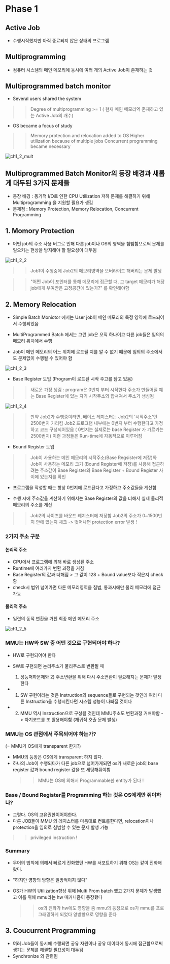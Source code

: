 # Phase 1
## Active Job
- 수행시작했지만 아직 종료되지 않은 상태의 프로그램


## Multiprogramming
- 컴퓨터 시스템의 메인 메모리에 동시에 여러 개의 Active Job이 존재하는 것


## Multiprogrammed batch monitor
- Several users shared the system
>> Degree of multiprogramming >= 1 ( 현재 메인 메모리엑 존재하고 있는 Active Job의 개수)

- OS became a focus of study
>> Memory protection and relocation added to OS
>> Higher utilization because of multiple jobs
>> Concurrent programming became necessary

![ch1_2_mult](./pic/ch1_2_mult.JPG)

    
## Multiprogrammed Batch Monitor의 등장 배경과 새롭게 대두된 3가지 문제들
- 등장 배경 : 동기적 I/O로 인한 CPU Utilization 저하 문제를 해결하기 위해 
            Multiprogramming 을 지원할 필요가 생김
- 문제점 : Memory Protection, Memory Relocation, Concurrent Programming

## 1. Momory Protection

- 어떤 job의 주소 사용 버그로 인해 다른 job이나 OS의 영역을 침범함으로써
  문제를 일으키는 현상을 방지해야 할 필요성이 대두됨


![ch1_2_2](./pic/ch1_2_2.JPG)
  
  
  >> Job1이 수행중에 Job2의 메모리영역을 오버라이드 해버리는 문제 발생
  
  >>"어떤 Job이 포인터를 통해 메모리에 접근할 때, 그 target 메모리가 해당 job에게 부여받은
  고정공간에 있는가?" 를 확인해야함


## 2. Memory Relocation
- Simple Batch Moniotor 에서는 User job이 메인 메모리의 특정 영역에 로드되어서 수행되었음

- MultiProgrammed Batch 에서는 그런 job은 오직 하나이고 다른 job들은 임의의 메모리 위치에서 수행

- Job이 메인 메모리의 어느 위치에 로드될 지를 알 수 없기 떄문에 
  임의의 주소에서도 문제없이 수행될 수 있어야 함
  
  
![ch1_2_3](./pic/ch1_2_3.JPG)
 
 
- Base Register 도입 (Program이 로드된 시작 주고를 담고 있음)
 >> 새로운 가정 생김 : program은 0번지 부터 시작한다
 >> 주소가 만들어질 떄는 Base Register에 있는 자기 시작주소와 합쳐져서 주소가 생성됨


![ch1_2_4](./pic/ch1_2_4.JPG)


 >> 만약 Job2가 수행중이라면, 베이스 레지스터는  Job2의 '시작주소'인 2500번지 가리킴
 >> Job2 프로그램 내부에는 0번지 부터 수행한다고 가정하고 코드 구성되어있음
 ( 0번지는 실제로는 base Register 가 가르키는 2500번지)
 >> 이런 과정들은 Run-time에 자동적으로 이루어짐
 
 - Bound Register 도입 
 >> Job이 사용하는 메인 메모리의 시작주소(Base Regsister에 저장)와 
    Job이 사용하는 메모리 크기 (Bound Register에 저장)를 사용해 
    접근하려는 주소값이 Base Register와 Base Register + Bound Register 사이에 있는지를 확인

- 프로그램을 작성할 때는 항상 0번지에 로드된다고 가정하고 주소값들을 계산함

- 수행 시에 주소값을 계산하기 위해서는 Base Register의 값을 더해서 실제 물리적 메모리의 주소를 계산

 >> Job2의 사이즈를 바운드 레지스터에 저장함
 >> Job2의 주소가 0~1500번지 안에 있는지 체크 -> 벗어나면 protection error 발생 !
 
 
### 2가지 주소 구분
#### 논리적 주소
- CPU에서 프로그램에 의해 바로 생성된 주소
- Runtime에 여러가지 변환 과정을 거침
- Base Register의 값과 더해짐 > 그 값이 128 + Bound value보다 작은지 check 함
- check시 범위 넘어가면 다른 메모리영역을 침범, 통과시에만 물리 메모리에 접근 가능

#### 물리적 주소

- 일련의 동적 변환을 거친 최종 메인 메모리 주소


![ch1_2_5](./pic/ch1_2_5.JPG)
 
 
 
### MMU는 HW와 SW 중 어떤 것으로 구현되어야 하나?
- HW로 구현되어야 한다

- SW로 구현되면 논리주소가 물리주소로 변환될 때 
  1) 성능저하문제와 2) 주소변환을 위해 다시 주소변환이 필요해지는 문제가 발생한다
  
- 1) SW 구현이라는 것은 Instruction의 sequence들로 구현되는 것인데 여러 다른 Instruction을
  수행시킨다면 시스템 성능이 나빠질 것이다

- 2) MMU 역시 Instruction으로 구성될 것인데 MMU주소도 변환과정 거쳐야함
    -> 자기코드를 또 활용해야함 (재귀적 호출 문제 발생)
 

### MMU는 OS 관점에서 주목되어야 하는가?
 (= MMU가 OS에게 transparent 한가?)
- MMU의 등장은 OS에게 transparent 하지 않다.
- 하나의 Job이 수행되다가 다른 job으로 넘어가게되면 os가 
  새로운 job의 base register 값과 bound register 값을 또 세팅해줘야함
  >> MMU는 OS에 의해서 Programmable한 entity가 된다 !
  
  
### Base / Bound Register를 Programming 하는 것은 OS에게만 줘야하나?
- 그렇다. OS의 고유권한이어야한다.
- 다른 JOB들이 MMU 의 레지스터를 마음대로 컨트롤한다면, 
  relocation이나 protection을 임의로 침범할 수 있는 문제 발생 가능
>> privileged instruction !
 

### Summary
- 무어의 법칙에 의해서 빠르게 진화했던 HW를 서포트하기 위해 OS는 같이 진화해왔다.

- "하지만 영향의 방향은 일방적이지 않다"

- OS가 HW의 Utilization향상 위해 Multi Prom batch 했고 2가지 문제가 발생했고 이를 위해 mmu라는 hw 매커니즘이 등장했다

  >> os의 진화가 hw에도 영향을 줌
  >> mmu의 등장으로 os가 mmu를 프로그래밍하게 되었다
  >> 양방향으로 영향을 준다
  

## 3. Coucurrent Programming
- 여러 Job들이 동시에 수행되면 공유 자원이나 공유 데이터에 동시에 접근함으로써 생기는 문제를 해결할 필요성이 대두됨
- Synchronize 와 관련됨
 